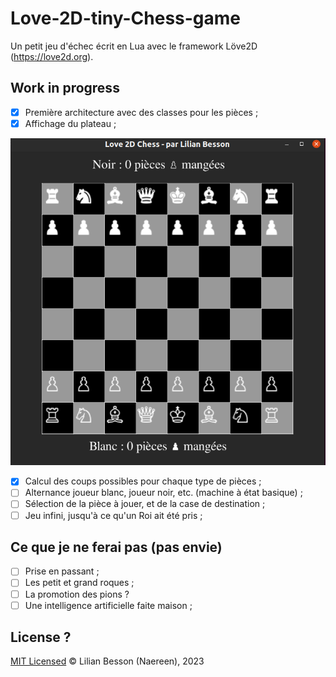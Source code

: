 # Love-2D-tiny-Chess-game

Un petit jeu d'échec écrit en Lua avec le framework Löve2D (https://love2d.org).

## Work in progress

- [x] Première architecture avec des classes pour les pièces ;
- [x] Affichage du plateau ;

![](demo_plateau_initial.png)

- [x] Calcul des coups possibles pour chaque type de pièces ;
- [ ] Alternance joueur blanc, joueur noir, etc. (machine à état basique) ;
- [ ] Sélection de la pièce à jouer, et de la case de destination ;
- [ ] Jeu infini, jusqu'à ce qu'un Roi ait été pris ;

## Ce que je ne ferai pas (pas envie)

- [ ] Prise en passant ;
- [ ] Les petit et grand roques ;
- [ ] La promotion des pions ?
- [ ] Une intelligence artificielle faite maison ;

## License ?

[MIT Licensed](LICENSE)
© Lilian Besson (Naereen), 2023

